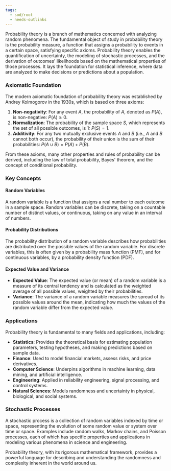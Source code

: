 ```yaml
---
tags:
  - sod/root
  - needs-outlinks
---
```


Probability theory is a branch of mathematics concerned with analyzing random phenomena. The fundamental object of study in probability theory is the probability measure, a function that assigns a probability to events in a certain space, satisfying specific axioms. Probability theory enables the quantification of uncertainty, the modeling of stochastic processes, and the derivation of outcomes' likelihoods based on the mathematical properties of those processes. It lays the foundation for statistical inference, where data are analyzed to make decisions or predictions about a population.

### Axiomatic Foundation

The modern axiomatic foundation of probability theory was established by Andrey Kolmogorov in the 1930s, which is based on three axioms:

1. **Non-negativity**: For any event $A$, the probability of $A$, denoted as $P(A)$, is non-negative: $P(A) \geq 0$.
2. **Normalization**: The probability of the sample space $S$, which represents the set of all possible outcomes, is 1: $P(S) = 1$.
3. **Additivity**: For any two mutually exclusive events $A$ and $B$ (i.e., $A$ and $B$ cannot both occur), the probability of their union is the sum of their probabilities: $P(A \cup B) = P(A) + P(B)$.

From these axioms, many other properties and rules of probability can be derived, including the law of total probability, Bayes' theorem, and the concept of conditional probability.

### Key Concepts

#### Random Variables

A random variable is a function that assigns a real number to each outcome in a sample space. Random variables can be discrete, taking on a countable number of distinct values, or continuous, taking on any value in an interval of numbers.

#### Probability Distributions

The probability distribution of a random variable describes how probabilities are distributed over the possible values of the random variable. For discrete variables, this is often given by a probability mass function (PMF), and for continuous variables, by a probability density function (PDF).

#### Expected Value and Variance

- **Expected Value**: The expected value (or mean) of a random variable is a measure of its central tendency and is calculated as the weighted average of all possible values, weighted by their probabilities.
- **Variance**: The variance of a random variable measures the spread of its possible values around the mean, indicating how much the values of the random variable differ from the expected value.

### Applications

Probability theory is fundamental to many fields and applications, including:

- **Statistics**: Provides the theoretical basis for estimating population parameters, testing hypotheses, and making predictions based on sample data.
- **Finance**: Used to model financial markets, assess risks, and price derivatives.
- **Computer Science**: Underpins algorithms in machine learning, data mining, and artificial intelligence.
- **Engineering**: Applied in reliability engineering, signal processing, and control systems.
- **Natural Sciences**: Models randomness and uncertainty in physical, biological, and social systems.

### Stochastic Processes

A stochastic process is a collection of random variables indexed by time or space, representing the evolution of some random value or system over time or space. Examples include random walks, Markov chains, and Poisson processes, each of which has specific properties and applications in modeling various phenomena in science and engineering.

Probability theory, with its rigorous mathematical framework, provides a powerful language for describing and understanding the randomness and complexity inherent in the world around us.